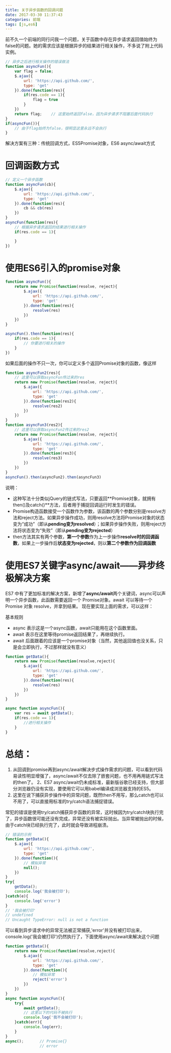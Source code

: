 ```yaml
---
title: 关于异步函数的回调问题
date: 2017-03-30 11:37:43
categories: 前端
tags: [js,es6]
---
```

前不久一个前端的同行问我一个问题，关于函数中存在异步请求返回值始终为false的问题。她的需求应该是根据异步的结果进行相关操作，不多说了附上代码实例。

```javascript
// 异步之后进行相关操作的错误做法
function asyncFun(){
	var flag = false;
	$.ajax({
		url: 'https://api.github.com/',
		type: 'get'
	}).done(function(res){
		if(res.code == 1){
			flag = true
		}
	})
	return flag;    // 这里始终返回false，因为异步请求不阻塞后面代码执行
}
if(asyncFun()){
	// 由于flag始终为false，很明显这里永远不会执行
}
```
解决方案有三种：传统回调方式，ES5Promise对象，ES6 async/await方式

# 回调函数方式
```javascript
// 定义一个异步函数
function asyncFun(cb){
	$.ajax({
		url: 'https://api.github.com/',
		type: 'get'
	}).done(function(res){
		cb && cb(res)
	})
}
asyncFun(function(res){
	// 根据异步请求返回的结果进行相关操作
	if(res.code == 1){

	}
})
```
# 使用ES6引入的promise对象
```javascript
function asyncFun(){
	return new Promise(function(resolve, reject){
		$.ajax({
			url: 'https://api.github.com/',
			type: 'get'
		}).done(function(res){
			resolve(res)
		})
	})
}

asyncFun().then(function(res){
	if(res.code == 1){
		// 你要进行相关的操作
	}
})
```
如果后面的操作不只一次，你可以定义多个返回Promise对象的函数，像这样
```javascript
function asyncFun2(res){
	// 这里可以获取asyncFun传过来的res
	return new Promise(function(resolve, reject){
		$.ajax({
			url: 'https://api.github.com/',
			type: 'get'
		}).done(function(res2){
			resolve(res2)
		})
	})
}
function asyncFun3(res2){
	// 这里可以获取asyncFun2传过来的res2
	return new Promise(function(resolve, reject){
		$.ajax({
			url: 'https://api.github.com/',
			type: 'get'
		}).done(function(res3){
			resolve(res3)
		})
	})
}
asyncFun().then(asyncFun2).then(asyncFun3)
```
说明：
- 这种写法十分类似jQuery的链式写法，只要返回**Promise对象，就拥有then()及catch()**方法，后者用于捕捉回调运行时发生的错误。
- Promise构造函数接受一个函数作为参数，该函数的两个参数分别是resolve方法和reject方法。如果异步操作成功，则用resolve方法将Promise对象的状态变为“成功”（即从**pending变为resolved**）；如果异步操作失败，则用reject方法将状态变为“失败”（即从**pending变为rejected**）
- then方法其实有两个参数，**第一个参数**作为上一步操作**resolve时的回调函数**，如果上一步操作后**状态变为rejected**，则以**第二个参数作为回调函数**

# 使用ES7关键字async/await——异步终极解决方案
ES7 中有了更加标准的解决方案，新增了**async/await**两个关键词，async可以声明一个异步函数，此函数需要返回一个 Promise对象。await 可以等待一个 Promise 对象 resolve，并拿到结果。
现在要实现上面的需求，可以这样：

基本规则
- async 表示这是一个async函数，await只能用在这个函数里面。
- await 表示在这里等待promise返回结果了，再继续执行。
- await 后面跟着的应该是一个promise对象（当然，其他返回值也没关系，只是会立即执行，不过那样就没有意义）
```javascript
function getData(){
	return new Promise(function(resolve,reject){
		$.ajax({
			url: 'https://api.github.com/',
			type: 'get'
		}).done(function(res){
			resolve(res)
		})
	})
}

async function asyncFun(){
	var res = await getData();
	if(res.code == 1){
		//进行相关操作
	}
}
```
# 总结：
1. 从回调到promise再到async/await解决步式操作需求的问题，可以看到代码易读性明显增强了，async/await不仅去除了嵌套问题，也不用再用链式写法的then了。
2、ES7 async/await仍未成标准，最新版谷歌已经支持，但大部分浏览器仍没有实现，要使用它可以用babel编译成浏览器支持的ES5。
3. 这里在说下捕获异步操作中的异常问题，既然then不用写，那么catch也可以不用了，可以直接用标准的try/catch语法捕捉错误。

常犯的错误是使用try/catch捕获异步函数的异常，这时候因为try/catch块执行完了，异步函数很可能还没有完成，异常还没有被实际抛出。当异常被抛出的时候，由于catch块已经执行完了，此时就会导致进程崩溃。
```javascript
// 错误的示例
function getData(){
	$.ajax({
		url: 'https://api.github.com/',
		type: 'get'
	}).done(function(){
		// 模拟异常
		null();
	})
}
try{
	getData();
	console.log('我会被打印');
}catch(e){
	console.log('error')
}
// '我会被打印'
// undefined
// Uncaught TypeError: null is not a function
```

可以看到异步请求中的异常无法被正常捕获,'error'并没有被打印出来，console.log('我会被打印')仍然执行了，下面使用async/await来解决这个问题

```javascript
function getData(){
	return new Promise(function(resolve,reject){
		$.ajax({
			url: 'https://api.github.com/',
			type: 'get'
		}).done(function(){
			// 模拟异常
			reject('error')
		})
	})
}
async function asyncFun(){
	try{
		await getData();
		// 这里以下的代码不被执行
		console.log('我不会被打印');
	}catch(err){
		console.log(err);
	}
}
async();       // Promise{}
			   // error
```






